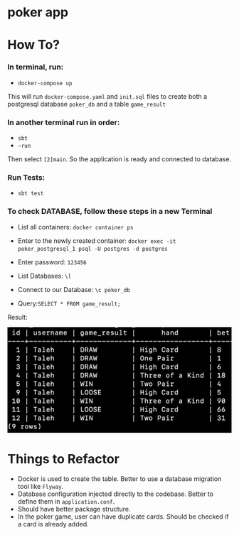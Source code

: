 # poker app

# How To?
### In terminal, run:
- `docker-compose up`

This will run `docker-compose.yaml` and `init.sql` files to create both a postgresql database `poker_db` and a table `game_result`

### In another terminal run in order:
- `sbt`
- `~run`

Then select `[2]main`. So the application is ready and connected to database.

### Run Tests:
- `sbt test`

### To check DATABASE, follow these steps in a new Terminal
- List all containers: `docker container ps`

- Enter to the newly created container: `docker exec -it poker_postgresql_1 psql -U postgres -d postgres`

- Enter password: `123456`

- List Databases: `\l`

- Connect to our Database: `\c poker_db`

- Query:`SELECT * FROM game_result;`

Result:

![img.png](img.png)


# Things to Refactor
- Docker is used to create the table. Better to use a database migration tool like `Flyway`.
- Database configuration injected directly to the codebase. Better to define them in `application.conf`.
- Should have better package structure.
- In the poker game, user can have duplicate cards. Should be checked if a card is already added.